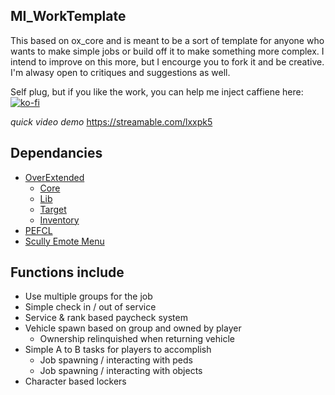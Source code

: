 ## MI_WorkTemplate
This based on ox_core and is meant to be a sort of template for anyone who wants to make simple jobs or build off it to make something more complex. I intend to improve on this more, but I encourge you to fork it and be creative. I'm alwasy open to critiques and suggestions as well.

Self plug, but if you like the work, you can help me inject caffiene here:
[![ko-fi](https://ko-fi.com/img/githubbutton_sm.svg)](https://ko-fi.com/S6S5IBXL6)

*quick video demo*
https://streamable.com/lxxpk5

## Dependancies
* [OverExtended](https://github.com/overextended/overextended.github.io)
    * [Core](https://github.com/overextended/ox_core)
    * [Lib](https://github.com/overextended/ox_lib)
    * [Target](https://github.com/overextended/ox_target)
    * [Inventory](https://github.com/overextended/ox_inventory)
* [PEFCL](https://github.com/project-error/pefcl)
* [Scully Emote Menu](https://github.com/Scullyy/scully_emotemenu/tree/main)

## Functions include
* Use multiple groups for the job
* Simple check in / out of service
* Service & rank based paycheck system
* Vehicle spawn based on group and owned by player
    * Ownership relinquished when returning vehicle
* Simple A to B tasks for players to accomplish
    * Job spawning / interacting with peds
    * Job spawning / interacting with objects
* Character based lockers
